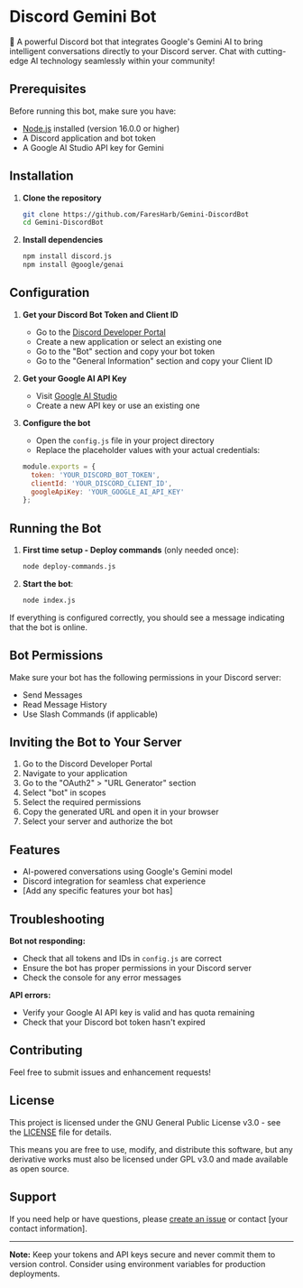 # Discord Gemini Bot

🤖 A powerful Discord bot that integrates Google's Gemini AI to bring intelligent conversations directly to your Discord server. Chat with cutting-edge AI technology seamlessly within your community!

## Prerequisites

Before running this bot, make sure you have:
- [Node.js](https://nodejs.org/) installed (version 16.0.0 or higher)
- A Discord application and bot token
- A Google AI Studio API key for Gemini

## Installation

1. **Clone the repository**
   ```bash
   git clone https://github.com/FaresHarb/Gemini-DiscordBot
   cd Gemini-DiscordBot
   ```

2. **Install dependencies**
   ```bash
   npm install discord.js
   npm install @google/genai
   ```

## Configuration

1. **Get your Discord Bot Token and Client ID**
   - Go to the [Discord Developer Portal](https://discord.com/developers/applications)
   - Create a new application or select an existing one
   - Go to the "Bot" section and copy your bot token
   - Go to the "General Information" section and copy your Client ID

2. **Get your Google AI API Key**
   - Visit [Google AI Studio](https://makersuite.google.com/app/apikey)
   - Create a new API key or use an existing one

3. **Configure the bot**
   - Open the `config.js` file in your project directory
   - Replace the placeholder values with your actual credentials:
   ```javascript
   module.exports = {
     token: 'YOUR_DISCORD_BOT_TOKEN',
     clientId: 'YOUR_DISCORD_CLIENT_ID',
     googleApiKey: 'YOUR_GOOGLE_AI_API_KEY'
   };
   ```

## Running the Bot

1. **First time setup - Deploy commands** (only needed once):
   ```bash
   node deploy-commands.js
   ```

2. **Start the bot**:
   ```bash
   node index.js
   ```

If everything is configured correctly, you should see a message indicating that the bot is online.

## Bot Permissions

Make sure your bot has the following permissions in your Discord server:
- Send Messages
- Read Message History
- Use Slash Commands (if applicable)

## Inviting the Bot to Your Server

1. Go to the Discord Developer Portal
2. Navigate to your application
3. Go to the "OAuth2" > "URL Generator" section
4. Select "bot" in scopes
5. Select the required permissions
6. Copy the generated URL and open it in your browser
7. Select your server and authorize the bot

## Features

- AI-powered conversations using Google's Gemini model
- Discord integration for seamless chat experience
- [Add any specific features your bot has]

## Troubleshooting

**Bot not responding:**
- Check that all tokens and IDs in `config.js` are correct
- Ensure the bot has proper permissions in your Discord server
- Check the console for any error messages

**API errors:**
- Verify your Google AI API key is valid and has quota remaining
- Check that your Discord bot token hasn't expired

## Contributing

Feel free to submit issues and enhancement requests!

## License

This project is licensed under the GNU General Public License v3.0 - see the [LICENSE](LICENSE) file for details.

This means you are free to use, modify, and distribute this software, but any derivative works must also be licensed under GPL v3.0 and made available as open source.

## Support

If you need help or have questions, please [create an issue](link-to-your-issues-page) or contact [your contact information].

---

**Note:** Keep your tokens and API keys secure and never commit them to version control. Consider using environment variables for production deployments.

